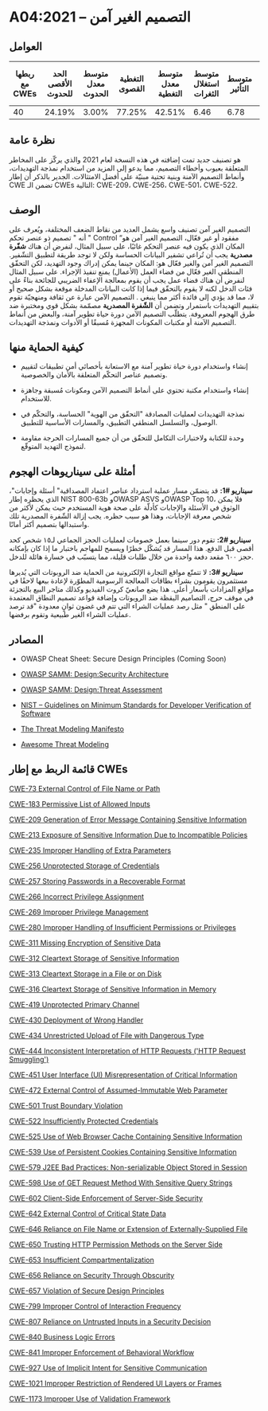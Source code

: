 # A04:2021 – التصميم الغير آمن

## العوامل

| ربطها مع CWEs | الحد الأقصى للحدوث | متوسط معدل الحدوث | التغطية القصوى | متوسط معدل التغطية | متوسط استغلال الثغرات | متوسط التأثير | إجمالي التكرار | إجمالي نقاط الضعف CVEs |
|---------------|--------------------|-------------------|----------------|--------------------|-----------------------|---------------|----------------|------------------------|
| 40            | 24.19%             | 3.00%             | 77.25%         | 42.51%             | 6.46                  | 6.78          | 262,407        | 2,691                  |



## نظرة عامة

هو تصنيف جديد تمت إضافته في هذه النسخة لعام 2021 والذي يركّز على المخاطر المتعلقة بعيوب وأخطاء التصميم، مما يدعو إلى المزيد من استخدام نمذجة التهديدات، وأنماط التصميم الآمنة وبنية تحتية مبنيّة على أفضل الامتثالات. الجدير بالذكر أن إطار CWE تضمن الـ CWEs التالية: CWE-209، CWE-256، CWE-501، CWE-522.

## الوصف 
التصميم الغير آمن تصنيف واسع يشمل العديد من نقاط الضعف المختلفة، ويُعرف على أنه " تصميم ذو عنصر تحكم " Control “مفقود أو غير فعّال، التصميم الغير آمن هو المكان الذي يكون فيه عنصر التحكم غائبًا، على سبيل المثال، لنفرض أن هناك **شفّرة مصدرية** يجب أن تُراعي تشفير البيانات الحساسة ولكن لا توجد طريقة لتطبيق التشّفير.
 التصميم الغير آمن والغير فعّال هو: المكان حينما يمكن إدراك وجود التهديد، لكن التحقّق المنطقي الغير فعّال من فضاء العمل (الأعمال) يمنع تنفيذ الإجراء. على سبيل المثال لنفرض أن هناك فضاء عمل يجب أن يقوم بمعالجة الإعفاء الضريبي للجائحة بناءً على فئات الدخل لكنه لا يقوم بالتحقّق فيما إذا كانت البيانات المدخلة موقعة بشكل صحيح أو لا، مما قد يؤدي إلى فائدة أكثر مما ينبغي     . 
التصميم الآمن عبارة عن ثقافة ومنهجيّة تقوم بتقييم التهديدات باستمرار وتضمن أن **الشّفرة المصدرية** مصمّمة بشكل قوي ومختبرة ضد طرق الهجوم المعروفة. يتطلّب التصميم الآمن دورة حياة تطوير آمنة، والبعض من أنماط التصميم الآمنة أو مكتبات المكونات المجهزة مُسبقًا أو الأدوات ونمذجة التهديدات. 


## كيفية الحماية منها

-   إنشاء واستخدام دورة حياة تطوير آمنة مع الاستعانة بأخصائي أمن تطبيقات لتقييم وتصميم عناصر التحكّم المتعلقة بالأمان والخصوصية.

-   إنشاء واستخدام مكتبة تحتوي على أنماط التصميم الآمن ومكونات مُسبقة وجاهزة للاستخدام. 

-   نمذجة التهديدات لعمليات المصادقة "التحقّق من الهوية" الحساسة، والتحكّم في الوصول، والتسلسل المنطقي التطبيق، والمسارات الأساسية للتطبيق.

-   وحدة للكتابة ولاختبارات التكامل للتحقّق من أن جميع المسارات الحرجة مقاومة لنموذج التهديد المتوقّع.

## أمثلة على سيناريوهات الهجوم

**سيناريو #1:**  قد يتضمّن مسار عملية استرداد عناصر اعتماد المصداقية" أسئلة وإجابات"، الذي يحظره إطار NIST 800-63b وOWASP ASVS وOWASP Top 10، فلا يمكن الوثوق في الأسئلة والإجابات كأدلّة على صحة هوية المستخدم حيث يمكن لأكثر من شخص معرفة الإجابات، وهذا هو سبب حظره. يجب إزالة الشّفرة المصدرية تلك واستبدالها بتصميم أكثر أمانًا.

**سيناريو #2:** تقوم دور سينما بعمل خصومات لعمليات الحجز الجماعي لـ١٥ شخص كحد أقصى قبل الدفع. هذا المسار قد يُشكّل خطرًا ويسمح للمهاجم باختبار ما إذا كان بإمكانه حجز ٦٠٠ مقعد دفعة واحدة من خلال طلبات قليلة، مما يتسبّب في خسارة هائلة للدخل.

**سيناريو #3:** لا تتمتّع مواقع التجارة الإلكترونية من الحماية ضد الروبوتات التي يُديرها مستثمرون يقومون بشراء بطاقات المعالجة الرسومية المطوّرة لإعادة بيعها لاحقًا في مواقع المزادات بأسعار أعلى. هذا يضع صانعيّ كروت الفيديو وكذلك متاجر البيع بالتجزئة في موقف حرج، التصاميم اليقظة ضد الروبوتات وإضافة قواعد تصميم النطاق المعتمدة على المنطق " مثل رصد عمليات الشراء التي تتم في غضون ثوانٍ معدودة "قد ترصد عمليات الشراء الغير طبيعية وتقوم برفضها.

## المصادر

-   OWASP Cheat Sheet: Secure Design Principles (Coming Soon)

-   [OWASP SAMM: Design:Security Architecture](https://owaspsamm.org/model/design/security-architecture/)

-   [OWASP SAMM: Design:Threat Assessment](https://owaspsamm.org/model/design/threat-assessment/) 

-   [NIST – Guidelines on Minimum Standards for Developer Verification of Software](https://www.nist.gov/publications/guidelines-minimum-standards-developer-verification-software)

-   [The Threat Modeling Manifesto](https://threatmodelingmanifesto.org)

-   [Awesome Threat Modeling](https://github.com/hysnsec/awesome-threat-modelling)

## قائمة الربط مع إطار CWEs

[CWE-73 External Control of File Name or Path](https://cwe.mitre.org/data/definitions/73.html)

[CWE-183 Permissive List of Allowed Inputs](https://cwe.mitre.org/data/definitions/183.html)

[CWE-209 Generation of Error Message Containing Sensitive Information](https://cwe.mitre.org/data/definitions/209.html)

[CWE-213 Exposure of Sensitive Information Due to Incompatible Policies](https://cwe.mitre.org/data/definitions/213.html)

[CWE-235 Improper Handling of Extra Parameters](https://cwe.mitre.org/data/definitions/235.html)

[CWE-256 Unprotected Storage of Credentials](https://cwe.mitre.org/data/definitions/256.html)

[CWE-257 Storing Passwords in a Recoverable Format](https://cwe.mitre.org/data/definitions/257.html)

[CWE-266 Incorrect Privilege Assignment](https://cwe.mitre.org/data/definitions/266.html)

[CWE-269 Improper Privilege Management](https://cwe.mitre.org/data/definitions/269.html)

[CWE-280 Improper Handling of Insufficient Permissions or Privileges](https://cwe.mitre.org/data/definitions/280.html)

[CWE-311 Missing Encryption of Sensitive Data](https://cwe.mitre.org/data/definitions/311.html)

[CWE-312 Cleartext Storage of Sensitive Information](https://cwe.mitre.org/data/definitions/312.html)

[CWE-313 Cleartext Storage in a File or on Disk](https://cwe.mitre.org/data/definitions/313.html)

[CWE-316 Cleartext Storage of Sensitive Information in Memory](https://cwe.mitre.org/data/definitions/316.html)

[CWE-419 Unprotected Primary Channel](https://cwe.mitre.org/data/definitions/419.html)

[CWE-430 Deployment of Wrong Handler](https://cwe.mitre.org/data/definitions/430.html)

[CWE-434 Unrestricted Upload of File with Dangerous Type](https://cwe.mitre.org/data/definitions/434.html)

[CWE-444 Inconsistent Interpretation of HTTP Requests ('HTTP Request Smuggling')](https://cwe.mitre.org/data/definitions/444.html)

[CWE-451 User Interface (UI) Misrepresentation of Critical Information](https://cwe.mitre.org/data/definitions/451.html)

[CWE-472 External Control of Assumed-Immutable Web Parameter](https://cwe.mitre.org/data/definitions/472.html)

[CWE-501 Trust Boundary Violation](https://cwe.mitre.org/data/definitions/501.html)

[CWE-522 Insufficiently Protected Credentials](https://cwe.mitre.org/data/definitions/522.html)

[CWE-525 Use of Web Browser Cache Containing Sensitive Information](https://cwe.mitre.org/data/definitions/525.html)

[CWE-539 Use of Persistent Cookies Containing Sensitive Information](https://cwe.mitre.org/data/definitions/539.html)

[CWE-579 J2EE Bad Practices: Non-serializable Object Stored in Session](https://cwe.mitre.org/data/definitions/579.html)

[CWE-598 Use of GET Request Method With Sensitive Query Strings](https://cwe.mitre.org/data/definitions/598.html)

[CWE-602 Client-Side Enforcement of Server-Side Security](https://cwe.mitre.org/data/definitions/602.html)

[CWE-642 External Control of Critical State Data](https://cwe.mitre.org/data/definitions/642.html)

[CWE-646 Reliance on File Name or Extension of Externally-Supplied File](https://cwe.mitre.org/data/definitions/646.html)

[CWE-650 Trusting HTTP Permission Methods on the Server Side](https://cwe.mitre.org/data/definitions/650.html)

[CWE-653 Insufficient Compartmentalization](https://cwe.mitre.org/data/definitions/653.html)

[CWE-656 Reliance on Security Through Obscurity](https://cwe.mitre.org/data/definitions/656.html)

[CWE-657 Violation of Secure Design Principles](https://cwe.mitre.org/data/definitions/657.html)

[CWE-799 Improper Control of Interaction Frequency](https://cwe.mitre.org/data/definitions/799.html)

[CWE-807 Reliance on Untrusted Inputs in a Security Decision](https://cwe.mitre.org/data/definitions/807.html)

[CWE-840 Business Logic Errors](https://cwe.mitre.org/data/definitions/840.html)

[CWE-841 Improper Enforcement of Behavioral Workflow](https://cwe.mitre.org/data/definitions/841.html)

[CWE-927 Use of Implicit Intent for Sensitive Communication](https://cwe.mitre.org/data/definitions/927.html)

[CWE-1021 Improper Restriction of Rendered UI Layers or Frames](https://cwe.mitre.org/data/definitions/1021.html)

[CWE-1173 Improper Use of Validation Framework](https://cwe.mitre.org/data/definitions/1173.html)


